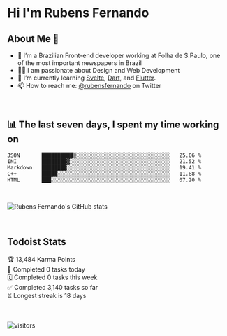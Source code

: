 # Hi I'm Rubens Fernando

## About Me 🚀

- 🌱 I’m a Brazilian Front-end developer working at Folha de S.Paulo, one of the most important newspapers in Brazil
- 👨‍💻 I am passionate about Design and Web Development
- 📖 I’m currently learning [Svelte](https://svelte.dev/), [Dart](https://dart.dev/), and [Flutter](https://flutter.dev/).
- 📫 How to reach me: [@rubensfernando](https://twitter.com/rubensfernando) on Twitter

<br />

## 📊 The last seven days, I spent my time working on

<!--START_SECTION:waka-->
```text
JSON       ██████████▒░░░░░░░░░░░░░░░░░░░░░░░░░░░░░░   25.06 % 
INI        ████████▓░░░░░░░░░░░░░░░░░░░░░░░░░░░░░░░░   21.52 % 
Markdown   ████████░░░░░░░░░░░░░░░░░░░░░░░░░░░░░░░░░   19.41 % 
C++        █████░░░░░░░░░░░░░░░░░░░░░░░░░░░░░░░░░░░░   11.88 % 
HTML       ███░░░░░░░░░░░░░░░░░░░░░░░░░░░░░░░░░░░░░░   07.20 % 
```
<!--END_SECTION:waka-->

<br />

![Rubens Fernando's GitHub stats](https://github-readme-stats.vercel.app/api?username=rubensfernando&show_icons=true&hide_border=true)

<br />

## Todoist Stats

<!-- TODO-IST:START -->
🏆  13,484 Karma Points           
🌸  Completed 0 tasks today           
🗓  Completed 0 tasks this week           
✅  Completed 3,140 tasks so far           
⏳  Longest streak is 18 days
<!-- TODO-IST:END -->

<br>

![visitors](https://visitor-badge.laobi.icu/badge?page_id=rubensfernando.rubensfernando)
